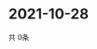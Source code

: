 # 2021-10-28
  共 0条

  <!-- BEGIN -->
  <!-- 最后更新时间Thu Oct 28 2021 11:02:50 GMT+0000 (Coordinated Universal Time) -->
  
  <!-- END -->
  
  